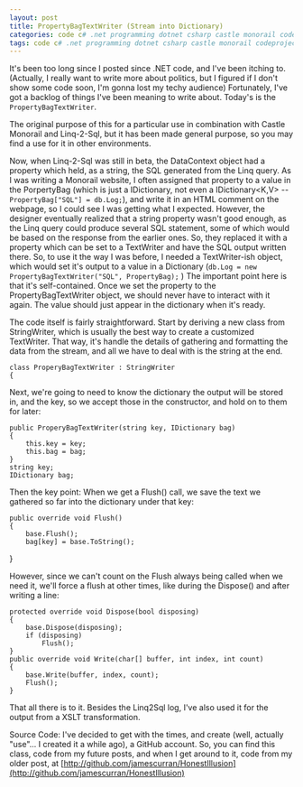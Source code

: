 ```yaml
---
layout: post
title: PropertyBagTextWriter (Stream into Dictionary)
categories: code c# .net programming dotnet csharp castle monorail codeproject
tags: code c# .net programming dotnet csharp castle monorail codeproject
---
```


  It's been too long since I posted since .NET code, and I've been itching to.  (Actually, I really want to write more about politics, but I figured if I don't show some code soon, I'm gonna lost my techy audience)  Fortunately, I've got a backlog of things I've been meaning to write about.  Today's is the `PropertyBagTextWriter`.
  
  The original purpose of this for a particular use in combination with Castle Monorail and Linq-2-Sql, but it has been made general purpose, so you may find a use for it in other environments. 
  
  Now, when Linq-2-Sql was still in beta, the DataContext object had a property which held, as a string, the SQL generated from the Linq query.  As I was writing a Monorail website, I often assigned that property to a value in the PorpertyBag (which is just a IDictionary, not even a IDictionary&lt;K,V&gt;  -- `PropertyBag["SQL"] = db.Log;`), and write it in  an HTML comment on the webpage, so I could see I was getting what I expected.  However, the designer eventually realized that a string property wasn't good enough, as the Linq query could produce several SQL statement, some of which would be based on the response from the earlier ones.  So, they replaced it with a property which can be set to a TextWriter and have the SQL output written there.  So, to use it the way I was before, I needed a TextWriter-ish object, which would set it's output to a value in a Dictionary  (`db.Log = new PropertyBagTextWriter("SQL", PropertyBag);` )   The important point here is that it's self-contained.  Once we set the property to the PropertyBagTextWriter object,  we should never have to interact with it again.  The value should just appear in the dictionary when it's ready.

The code itself is fairly straightforward.  Start by deriving a new class from StringWriter, which is usually the best way to create a customized TextWriter.  That way, it's handle the details of gathering and formatting the data from the stream, and all we have to deal with is the string at the end.

    class ProperyBagTextWriter : StringWriter
    {

Next, we're going to need to know the dictionary the output will be stored in,  and the key, so we accept those in the constructor, and hold on to them for later:</p>

    public ProperyBagTextWriter(string key, IDictionary bag)
    {
        this.key = key;
        this.bag = bag;
    }
    string key;
    IDictionary bag;

Then the key point:   When we get a Flush() call, we save the text we gathered so far into the dictionary under that key:</p>

    public override void Flush()
    {
        base.Flush();
        bag[key] = base.ToString();
   }

However, since we can't count on the Flush always being called when we need it, we'll force a flush at other times, like during the Dispose() and after writing a line:

    protected override void Dispose(bool disposing)
    {
        base.Dispose(disposing);
        if (disposing)
            Flush();
    }
    public override void Write(char[] buffer, int index, int count)
    {
        base.Write(buffer, index, count);
        Flush();
    }


That all there is to it.  Besides the Linq2Sql log, I've also used it for the output from a XSLT transformation.


Source Code: I've decided to get with the times, and create (well, actually "use"... I created it a while ago), a GitHub account.  So, you can find this class, code from my future posts, and when I get around to it, code from my older post, at  [http://github.com/jamescurran/HonestIllusion](http://github.com/jamescurran/HonestIllusion)